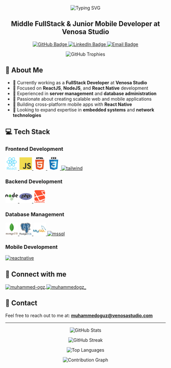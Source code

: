 <p align="center">
    <img src="https://readme-typing-svg.demolab.com?font=Fira+Code&size=24&pause=2000&color=8B8B8D&center=true&vCenter=true&width=600&lines=Welcome+to+my+GitHub!;FullStack+Developer+%7C+Mobile+Developer;Always+learning+something+new..." alt="Typing SVG" />
</p>

<h2 align="center">Middle FullStack & Junior Mobile Developer at Venosa Studio</h2>

<p align="center">
    <a href="https://github.com/muhammed-ogz?tab=repositories">
        <img src="https://img.shields.io/badge/GitHub-2D3748?style=for-the-badge&logo=github&logoColor=white" alt="GitHub Badge"/>
    </a>
    <a href="https://www.linkedin.com/in/muhammed-ogz/">
        <img src="https://img.shields.io/badge/LinkedIn-4A5568?style=for-the-badge&logo=linkedin&logoColor=white" alt="LinkedIn Badge"/>
    </a>
    <a href="mailto:muhammedoguz@venosastudio.com">
        <img src="https://img.shields.io/badge/Email-718096?style=for-the-badge&logo=gmail&logoColor=white" alt="Email Badge"/>
    </a>
</p>

<p align="center">
    <img src="https://github-profile-trophy.vercel.app/?username=muhammed-ogz&theme=gruvbox&no-frame=true&no-bg=true&margin-w=10" alt="GitHub Trophies" />
</p>

## 🚀 About Me

- 💼 Currently working as a **FullStack Developer** at **Venosa Studio**
- 🌱 Focused on **ReactJS**, **NodeJS**, and **React Native** development
- 🔧 Experienced in **server management** and **database administration**
- 🎯 Passionate about creating scalable web and mobile applications
- 📱 Building cross-platform mobile apps with **React Native**
- 🔭 Looking to expand expertise in **embedded systems** and **network technologies**

## 💻 Tech Stack

### Frontend Development

<p>
<a href="https://react.dev/" target="_blank" rel="noreferrer"> 
    <img src="https://raw.githubusercontent.com/devicons/devicon/master/icons/react/react-original-wordmark.svg" alt="react" width="40" height="40"/> 
</a>
<a href="https://developer.mozilla.org/en-US/docs/Web/JavaScript" target="_blank" rel="noreferrer"> 
    <img src="https://raw.githubusercontent.com/devicons/devicon/master/icons/javascript/javascript-original.svg" alt="javascript" width="40" height="40"/> 
</a> 
<a href="https://www.w3.org/html/" target="_blank" rel="noreferrer"> 
    <img src="https://raw.githubusercontent.com/devicons/devicon/master/icons/html5/html5-original-wordmark.svg" alt="html5" width="40" height="40"/> 
</a>
<a href="https://www.w3schools.com/css/" target="_blank" rel="noreferrer"> 
    <img src="https://raw.githubusercontent.com/devicons/devicon/master/icons/css3/css3-original-wordmark.svg" alt="css3" width="40" height="40"/> 
</a>
<a href="https://tailwindcss.com/" target="_blank" rel="noreferrer"> 
    <img src="https://www.vectorlogo.zone/logos/tailwindcss/tailwindcss-icon.svg" alt="tailwind" width="40" height="40"/> 
</a>
</p>

### Backend Development

<p>
<a href="https://nodejs.org" target="_blank" rel="noreferrer"> 
    <img src="https://raw.githubusercontent.com/devicons/devicon/master/icons/nodejs/nodejs-original-wordmark.svg" alt="nodejs" width="40" height="40"/> 
</a>
<a href="https://www.php.net" target="_blank" rel="noreferrer"> 
    <img src="https://raw.githubusercontent.com/devicons/devicon/master/icons/php/php-original.svg" alt="php" width="40" height="40"/> 
</a>
<a href="https://laravel.com/" target="_blank" rel="noreferrer"> 
    <img src="https://raw.githubusercontent.com/devicons/devicon/master/icons/laravel/laravel-plain-wordmark.svg" alt="laravel" width="40" height="40"/> 
</a>
</p>

### Database Management

<p>
<a href="https://www.mongodb.com/" target="_blank" rel="noreferrer"> 
    <img src="https://raw.githubusercontent.com/devicons/devicon/master/icons/mongodb/mongodb-original-wordmark.svg" alt="mongodb" width="40" height="40"/> 
</a>
<a href="https://www.postgresql.org" target="_blank" rel="noreferrer"> 
    <img src="https://raw.githubusercontent.com/devicons/devicon/master/icons/postgresql/postgresql-original-wordmark.svg" alt="postgresql" width="40" height="40"/> 
</a>
<a href="https://www.mysql.com/" target="_blank" rel="noreferrer"> 
    <img src="https://raw.githubusercontent.com/devicons/devicon/master/icons/mysql/mysql-original-wordmark.svg" alt="mysql" width="40" height="40"/> 
</a>
<a href="https://www.microsoft.com/en-us/sql-server" target="_blank" rel="noreferrer"> 
    <img src="https://www.svgrepo.com/show/303229/microsoft-sql-server-logo.svg" alt="mssql" width="40" height="40"/> 
</a>
</p>

### Mobile Development

<p>
<a href="https://reactnative.dev/" target="_blank" rel="noreferrer"> 
    <img src="https://reactnative.dev/img/header_logo.svg" alt="reactnative" width="40" height="40"/> 
</a>
</p>

## 🤝 Connect with me

<p align="left">
<a href="https://www.linkedin.com/in/muhammed-ogz/" target="blank">
    <img align="center" src="https://raw.githubusercontent.com/rahuldkjain/github-profile-readme-generator/master/src/images/icons/Social/linked-in-alt.svg" alt="muhammed-ogz" height="30" width="40" />
</a>
<a href="https://instagram.com/muhammedogz_" target="blank">
    <img align="center" src="https://raw.githubusercontent.com/rahuldkjain/github-profile-readme-generator/master/src/images/icons/Social/instagram.svg" alt="muhammedogz_" height="30" width="40" />
</a>
</p>

## 📧 Contact

Feel free to reach out to me at: **muhammedoguz@venosastudio.com**

---

<p align="center">
    <img src="https://github-readme-stats.vercel.app/api?username=muhammed-ogz&show_icons=true&theme=dark&hide_border=true&count_private=true&include_all_commits=true&custom_title=Muhammed's+GitHub+Stats" alt="GitHub Stats" />
</p>

<p align="center">
    <img src="https://github-readme-streak-stats.herokuapp.com/?user=muhammed-ogz&theme=dark&hide_border=true" alt="GitHub Streak" />
</p>

<p align="center">
    <img src="https://github-readme-stats.vercel.app/api/top-langs/?username=muhammed-ogz&layout=compact&theme=dark&hide_border=true" alt="Top Languages" />
</p>

<p align="center">
    <img src="https://github-readme-activity-graph.vercel.app/graph?username=muhammed-ogz&theme=github-compact&hide_border=true&area=true" alt="Contribution Graph" />
</p>
